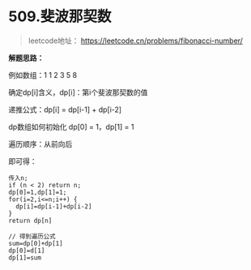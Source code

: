 # 509.斐波那契数

> leetcode地址： https://leetcode.cn/problems/fibonacci-number/

**解题思路：**

例如数组：1 1 2 3 5 8

确定dp[i]含义，dp[i]：第i个斐波那契数的值

递推公式：dp[i] = dp[i-1] + dp[i-2]

dp数组如何初始化 dp[0] = 1，dp[1] = 1

遍历顺序：从前向后

即可得：

```
传入n;
if (n < 2) return n;
dp[0]=1,dp[1]=1;
for(i=2,i<=n;i++) {
  dp[i]=dp[i-1]+dp[i-2]
}
return dp[n]

// 得到遍历公式
sum=dp[0]+dp[1]
dp[0]=d[1]
dp[1]=sum
```

